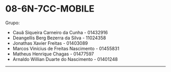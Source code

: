 # 08-6N-7CC-MOBILE

Grupo:
- Cauã Siqueira Carneiro da Cunha - 01432916
- Deangellis Berg Bezerra da Silva - 11024358
- Jonathas Xavier Freitas - 01403089
- Marcos Vinícius de Freitas Nascimento - 01455831
- Matheus Henrique Chagas - 01477597
- Arnaldo Willian Duarte do Nascimento - 01401248

---
